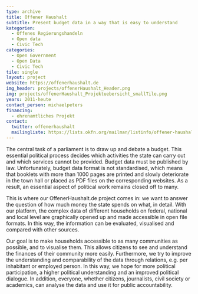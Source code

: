 ```yaml
---
type: archive
title: Offener Haushalt
subtitle: Present budget data in a way that is easy to understand
kategorien:
  - Offenes Regierungshandeln
  - Open data
  - Civic Tech
categories:
  - Open Government
  - Open Data
  - Civic Tech
tile: single
layout: project
website: https://offenerhaushalt.de
img_header: projects/offenerHaushalt_Header.png
img: projects/offenerHaushalt_Projektuebersicht_smallTile.png
years: 2011-heute
contact_person: michaelpeters
financing:
  - ehrenamtliches Projekt
contact:
  twitter: offenerhaushalt
  mailingliste: https://lists.okfn.org/mailman/listinfo/offener-haushalt
---
```

The central task of a parliament is to draw up and debate a budget. This essential political process decides which activities the state can carry out and which services cannot be provided. Budget data must be published by law. Unfortunately, budget data format is not standardised, which means that booklets with more than 1000 pages are printed and slowly deteriorate in the town hall or placed as PDF files on the corresponding websites. As a result, an essential aspect of political work remains closed off to many.

This is where our OffenerHaushalt.de project comes in: we want to answer the question of how much money the state spends on what, in detail. With our platform, the complex data of different households on federal, national and local level are graphically opened up and made accessible in open file formats. In this way, the information can be evaluated, visualised and compared with other sources.

Our goal is to make households accessible to as many communities as possible, and to visualise them. This allows citizens to see and understand the finances of their community more easily. Furthermore, we try to improve the understanding and comparability of the data through relations, e.g. per inhabitant or employed person. In this way, we hope for more political participation, a higher political understanding and an improved political dialogue. In addition, everyone, whether citizens, journalists, civil society or academics, can analyse the data and use it for public accountability.
